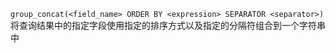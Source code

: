 `group_concat(<field_name> ORDER BY <expression> SEPARATOR <separator>)`将查询结果中的指定字段使用指定的排序方式以及指定的分隔符组合到一个字符串中